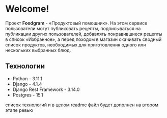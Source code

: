 # Welcome!

Проект **Foodgram** - «Продуктовый помощник».
На этом сервисе пользователи могут публиковать рецепты, подписываться на публикации других пользователей, добавлять понравившиеся рецепты в список «Избранное», а перед походом в магазин скачивать сводный список продуктов, необходимых для приготовления одного или нескольких выбранных блюд.

## Технологии

 - Python - 3.11.1
 - Django - 4.1.4
 - Django Rest Framework - 3.14.0
 - Postgres - 15.1
 
 список технологий и в целом readme файл будет дополнен на втором этапе ревью
